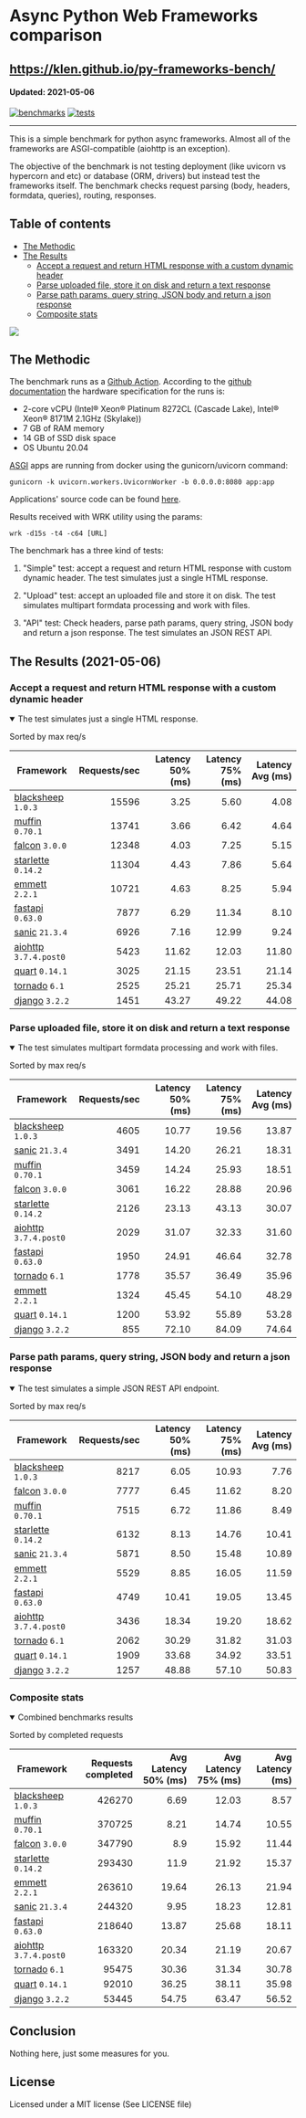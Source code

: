 # Async Python Web Frameworks comparison

https://klen.github.io/py-frameworks-bench/
----------
#### Updated: 2021-05-06

[![benchmarks](https://github.com/klen/py-frameworks-bench/actions/workflows/benchmarks.yml/badge.svg)](https://github.com/klen/py-frameworks-bench/actions/workflows/benchmarks.yml)
[![tests](https://github.com/klen/py-frameworks-bench/actions/workflows/tests.yml/badge.svg)](https://github.com/klen/py-frameworks-bench/actions/workflows/tests.yml)

----------

This is a simple benchmark for python async frameworks. Almost all of the
frameworks are ASGI-compatible (aiohttp is an exception).

The objective of the benchmark is not testing deployment (like uvicorn vs
hypercorn and etc) or database (ORM, drivers) but instead test the frameworks
itself. The benchmark checks request parsing (body, headers, formdata,
queries), routing, responses.

## Table of contents

* [The Methodic](#the-methodic)
* [The Results](#the-results-2021-05-06)
    * [Accept a request and return HTML response with a custom dynamic header](#html)
    * [Parse uploaded file, store it on disk and return a text response](#upload)
    * [Parse path params, query string, JSON body and return a json response](#api)
    * [Composite stats ](#composite)



<img src='https://quickchart.io/chart?width=800&height=400&c=%7Btype%3A%22bar%22%2Cdata%3A%7Blabels%3A%5B%22blacksheep%22%2C%22muffin%22%2C%22falcon%22%2C%22starlette%22%2C%22emmett%22%2C%22sanic%22%2C%22fastapi%22%2C%22aiohttp%22%2C%22tornado%22%2C%22quart%22%2C%22django%22%5D%2Cdatasets%3A%5B%7Blabel%3A%22num%20of%20req%22%2Cdata%3A%5B426270%2C370725%2C347790%2C293430%2C263610%2C244320%2C218640%2C163320%2C95475%2C92010%2C53445%5D%7D%5D%7D%7D' />

## The Methodic

The benchmark runs as a [Github Action](https://github.com/features/actions).
According to the [github
documentation](https://docs.github.com/en/actions/using-github-hosted-runners/about-github-hosted-runners)
the hardware specification for the runs is:

* 2-core vCPU (Intel® Xeon® Platinum 8272CL (Cascade Lake), Intel® Xeon® 8171M 2.1GHz (Skylake))
* 7 GB of RAM memory
* 14 GB of SSD disk space
* OS Ubuntu 20.04

[ASGI](https://asgi.readthedocs.io/en/latest/) apps are running from docker using the gunicorn/uvicorn command:

    gunicorn -k uvicorn.workers.UvicornWorker -b 0.0.0.0:8080 app:app

Applications' source code can be found
[here](https://github.com/klen/py-frameworks-bench/tree/develop/frameworks).

Results received with WRK utility using the params:

    wrk -d15s -t4 -c64 [URL]

The benchmark has a three kind of tests:

1. "Simple" test: accept a request and return HTML response with custom dynamic
   header. The test simulates just a single HTML response.

2. "Upload" test: accept an uploaded file and store it on disk. The test
   simulates multipart formdata processing and work with files.

3. "API" test: Check headers, parse path params, query string, JSON body and return a json
   response. The test simulates an JSON REST API.


## The Results (2021-05-06)

<h3 id="html"> Accept a request and return HTML response with a custom dynamic header</h3>
<details open>
<summary> The test simulates just a single HTML response. </summary>

Sorted by max req/s

| Framework | Requests/sec | Latency 50% (ms) | Latency 75% (ms) | Latency Avg (ms) |
| --------- | -----------: | ---------------: | ---------------: | ---------------: |
| [blacksheep](https://pypi.org/project/blacksheep/) `1.0.3` | 15596 | 3.25 | 5.60 | 4.08
| [muffin](https://pypi.org/project/muffin/) `0.70.1` | 13741 | 3.66 | 6.42 | 4.64
| [falcon](https://pypi.org/project/falcon/) `3.0.0` | 12348 | 4.03 | 7.25 | 5.15
| [starlette](https://pypi.org/project/starlette/) `0.14.2` | 11304 | 4.43 | 7.86 | 5.64
| [emmett](https://pypi.org/project/emmett/) `2.2.1` | 10721 | 4.63 | 8.25 | 5.94
| [fastapi](https://pypi.org/project/fastapi/) `0.63.0` | 7877 | 6.29 | 11.34 | 8.10
| [sanic](https://pypi.org/project/sanic/) `21.3.4` | 6926 | 7.16 | 12.99 | 9.24
| [aiohttp](https://pypi.org/project/aiohttp/) `3.7.4.post0` | 5423 | 11.62 | 12.03 | 11.80
| [quart](https://pypi.org/project/quart/) `0.14.1` | 3025 | 21.15 | 23.51 | 21.14
| [tornado](https://pypi.org/project/tornado/) `6.1` | 2525 | 25.21 | 25.71 | 25.34
| [django](https://pypi.org/project/django/) `3.2.2` | 1451 | 43.27 | 49.22 | 44.08


</details>

<h3 id="upload"> Parse uploaded file, store it on disk and return a text response</h3>
<details open>
<summary> The test simulates multipart formdata processing and work with files.  </summary>

Sorted by max req/s

| Framework | Requests/sec | Latency 50% (ms) | Latency 75% (ms) | Latency Avg (ms) |
| --------- | -----------: | ---------------: | ---------------: | ---------------: |
| [blacksheep](https://pypi.org/project/blacksheep/) `1.0.3` | 4605 | 10.77 | 19.56 | 13.87
| [sanic](https://pypi.org/project/sanic/) `21.3.4` | 3491 | 14.20 | 26.21 | 18.31
| [muffin](https://pypi.org/project/muffin/) `0.70.1` | 3459 | 14.24 | 25.93 | 18.51
| [falcon](https://pypi.org/project/falcon/) `3.0.0` | 3061 | 16.22 | 28.88 | 20.96
| [starlette](https://pypi.org/project/starlette/) `0.14.2` | 2126 | 23.13 | 43.13 | 30.07
| [aiohttp](https://pypi.org/project/aiohttp/) `3.7.4.post0` | 2029 | 31.07 | 32.33 | 31.60
| [fastapi](https://pypi.org/project/fastapi/) `0.63.0` | 1950 | 24.91 | 46.64 | 32.78
| [tornado](https://pypi.org/project/tornado/) `6.1` | 1778 | 35.57 | 36.49 | 35.96
| [emmett](https://pypi.org/project/emmett/) `2.2.1` | 1324 | 45.45 | 54.10 | 48.29
| [quart](https://pypi.org/project/quart/) `0.14.1` | 1200 | 53.92 | 55.89 | 53.28
| [django](https://pypi.org/project/django/) `3.2.2` | 855 | 72.10 | 84.09 | 74.64


</details>

<h3 id="api"> Parse path params, query string, JSON body and return a json response</h3>
<details open>
<summary> The test simulates a simple JSON REST API endpoint.  </summary>

Sorted by max req/s

| Framework | Requests/sec | Latency 50% (ms) | Latency 75% (ms) | Latency Avg (ms) |
| --------- | -----------: | ---------------: | ---------------: | ---------------: |
| [blacksheep](https://pypi.org/project/blacksheep/) `1.0.3` | 8217 | 6.05 | 10.93 | 7.76
| [falcon](https://pypi.org/project/falcon/) `3.0.0` | 7777 | 6.45 | 11.62 | 8.20
| [muffin](https://pypi.org/project/muffin/) `0.70.1` | 7515 | 6.72 | 11.86 | 8.49
| [starlette](https://pypi.org/project/starlette/) `0.14.2` | 6132 | 8.13 | 14.76 | 10.41
| [sanic](https://pypi.org/project/sanic/) `21.3.4` | 5871 | 8.50 | 15.48 | 10.89
| [emmett](https://pypi.org/project/emmett/) `2.2.1` | 5529 | 8.85 | 16.05 | 11.59
| [fastapi](https://pypi.org/project/fastapi/) `0.63.0` | 4749 | 10.41 | 19.05 | 13.45
| [aiohttp](https://pypi.org/project/aiohttp/) `3.7.4.post0` | 3436 | 18.34 | 19.20 | 18.62
| [tornado](https://pypi.org/project/tornado/) `6.1` | 2062 | 30.29 | 31.82 | 31.03
| [quart](https://pypi.org/project/quart/) `0.14.1` | 1909 | 33.68 | 34.92 | 33.51
| [django](https://pypi.org/project/django/) `3.2.2` | 1257 | 48.88 | 57.10 | 50.83

</details>

<h3 id="composite"> Composite stats </h3>
<details open>
<summary> Combined benchmarks results</summary>

Sorted by completed requests

| Framework | Requests completed | Avg Latency 50% (ms) | Avg Latency 75% (ms) | Avg Latency (ms) |
| --------- | -----------------: | -------------------: | -------------------: | ---------------: |
| [blacksheep](https://pypi.org/project/blacksheep/) `1.0.3` | 426270 | 6.69 | 12.03 | 8.57
| [muffin](https://pypi.org/project/muffin/) `0.70.1` | 370725 | 8.21 | 14.74 | 10.55
| [falcon](https://pypi.org/project/falcon/) `3.0.0` | 347790 | 8.9 | 15.92 | 11.44
| [starlette](https://pypi.org/project/starlette/) `0.14.2` | 293430 | 11.9 | 21.92 | 15.37
| [emmett](https://pypi.org/project/emmett/) `2.2.1` | 263610 | 19.64 | 26.13 | 21.94
| [sanic](https://pypi.org/project/sanic/) `21.3.4` | 244320 | 9.95 | 18.23 | 12.81
| [fastapi](https://pypi.org/project/fastapi/) `0.63.0` | 218640 | 13.87 | 25.68 | 18.11
| [aiohttp](https://pypi.org/project/aiohttp/) `3.7.4.post0` | 163320 | 20.34 | 21.19 | 20.67
| [tornado](https://pypi.org/project/tornado/) `6.1` | 95475 | 30.36 | 31.34 | 30.78
| [quart](https://pypi.org/project/quart/) `0.14.1` | 92010 | 36.25 | 38.11 | 35.98
| [django](https://pypi.org/project/django/) `3.2.2` | 53445 | 54.75 | 63.47 | 56.52

</details>

## Conclusion

Nothing here, just some measures for you.

## License

Licensed under a MIT license (See LICENSE file)